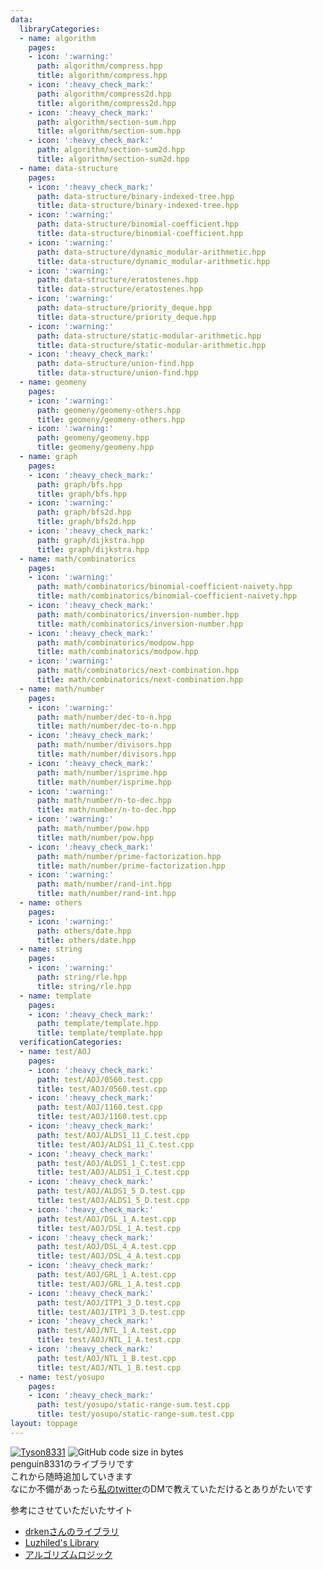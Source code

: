 ```yaml
---
data:
  libraryCategories:
  - name: algorithm
    pages:
    - icon: ':warning:'
      path: algorithm/compress.hpp
      title: algorithm/compress.hpp
    - icon: ':heavy_check_mark:'
      path: algorithm/compress2d.hpp
      title: algorithm/compress2d.hpp
    - icon: ':heavy_check_mark:'
      path: algorithm/section-sum.hpp
      title: algorithm/section-sum.hpp
    - icon: ':heavy_check_mark:'
      path: algorithm/section-sum2d.hpp
      title: algorithm/section-sum2d.hpp
  - name: data-structure
    pages:
    - icon: ':heavy_check_mark:'
      path: data-structure/binary-indexed-tree.hpp
      title: data-structure/binary-indexed-tree.hpp
    - icon: ':warning:'
      path: data-structure/binomial-coefficient.hpp
      title: data-structure/binomial-coefficient.hpp
    - icon: ':warning:'
      path: data-structure/dynamic_modular-arithmetic.hpp
      title: data-structure/dynamic_modular-arithmetic.hpp
    - icon: ':warning:'
      path: data-structure/eratostenes.hpp
      title: data-structure/eratostenes.hpp
    - icon: ':warning:'
      path: data-structure/priority_deque.hpp
      title: data-structure/priority_deque.hpp
    - icon: ':warning:'
      path: data-structure/static-modular-arithmetic.hpp
      title: data-structure/static-modular-arithmetic.hpp
    - icon: ':heavy_check_mark:'
      path: data-structure/union-find.hpp
      title: data-structure/union-find.hpp
  - name: geomeny
    pages:
    - icon: ':warning:'
      path: geomeny/geomeny-others.hpp
      title: geomeny/geomeny-others.hpp
    - icon: ':warning:'
      path: geomeny/geomeny.hpp
      title: geomeny/geomeny.hpp
  - name: graph
    pages:
    - icon: ':heavy_check_mark:'
      path: graph/bfs.hpp
      title: graph/bfs.hpp
    - icon: ':warning:'
      path: graph/bfs2d.hpp
      title: graph/bfs2d.hpp
    - icon: ':heavy_check_mark:'
      path: graph/dijkstra.hpp
      title: graph/dijkstra.hpp
  - name: math/combinatorics
    pages:
    - icon: ':warning:'
      path: math/combinatorics/binomial-coefficient-naivety.hpp
      title: math/combinatorics/binomial-coefficient-naivety.hpp
    - icon: ':heavy_check_mark:'
      path: math/combinatorics/inversion-number.hpp
      title: math/combinatorics/inversion-number.hpp
    - icon: ':heavy_check_mark:'
      path: math/combinatorics/modpow.hpp
      title: math/combinatorics/modpow.hpp
    - icon: ':warning:'
      path: math/combinatorics/next-combination.hpp
      title: math/combinatorics/next-combination.hpp
  - name: math/number
    pages:
    - icon: ':warning:'
      path: math/number/dec-to-n.hpp
      title: math/number/dec-to-n.hpp
    - icon: ':heavy_check_mark:'
      path: math/number/divisors.hpp
      title: math/number/divisors.hpp
    - icon: ':heavy_check_mark:'
      path: math/number/isprime.hpp
      title: math/number/isprime.hpp
    - icon: ':warning:'
      path: math/number/n-to-dec.hpp
      title: math/number/n-to-dec.hpp
    - icon: ':warning:'
      path: math/number/pow.hpp
      title: math/number/pow.hpp
    - icon: ':heavy_check_mark:'
      path: math/number/prime-factorization.hpp
      title: math/number/prime-factorization.hpp
    - icon: ':warning:'
      path: math/number/rand-int.hpp
      title: math/number/rand-int.hpp
  - name: others
    pages:
    - icon: ':warning:'
      path: others/date.hpp
      title: others/date.hpp
  - name: string
    pages:
    - icon: ':warning:'
      path: string/rle.hpp
      title: string/rle.hpp
  - name: template
    pages:
    - icon: ':heavy_check_mark:'
      path: template/template.hpp
      title: template/template.hpp
  verificationCategories:
  - name: test/AOJ
    pages:
    - icon: ':heavy_check_mark:'
      path: test/AOJ/0560.test.cpp
      title: test/AOJ/0560.test.cpp
    - icon: ':heavy_check_mark:'
      path: test/AOJ/1160.test.cpp
      title: test/AOJ/1160.test.cpp
    - icon: ':heavy_check_mark:'
      path: test/AOJ/ALDS1_11_C.test.cpp
      title: test/AOJ/ALDS1_11_C.test.cpp
    - icon: ':heavy_check_mark:'
      path: test/AOJ/ALDS1_1_C.test.cpp
      title: test/AOJ/ALDS1_1_C.test.cpp
    - icon: ':heavy_check_mark:'
      path: test/AOJ/ALDS1_5_D.test.cpp
      title: test/AOJ/ALDS1_5_D.test.cpp
    - icon: ':heavy_check_mark:'
      path: test/AOJ/DSL_1_A.test.cpp
      title: test/AOJ/DSL_1_A.test.cpp
    - icon: ':heavy_check_mark:'
      path: test/AOJ/DSL_4_A.test.cpp
      title: test/AOJ/DSL_4_A.test.cpp
    - icon: ':heavy_check_mark:'
      path: test/AOJ/GRL_1_A.test.cpp
      title: test/AOJ/GRL_1_A.test.cpp
    - icon: ':heavy_check_mark:'
      path: test/AOJ/ITP1_3_D.test.cpp
      title: test/AOJ/ITP1_3_D.test.cpp
    - icon: ':heavy_check_mark:'
      path: test/AOJ/NTL_1_A.test.cpp
      title: test/AOJ/NTL_1_A.test.cpp
    - icon: ':heavy_check_mark:'
      path: test/AOJ/NTL_1_B.test.cpp
      title: test/AOJ/NTL_1_B.test.cpp
  - name: test/yosupo
    pages:
    - icon: ':heavy_check_mark:'
      path: test/yosupo/static-range-sum.test.cpp
      title: test/yosupo/static-range-sum.test.cpp
layout: toppage
---
```

[![Tyson8331](https://img.shields.io/endpoint?url=https%3A%2F%2Fatcoder-badges.now.sh%2Fapi%2Fatcoder%2Fjson%2FTyson8331)](https://atcoder.jp/users/Tyson8331)
![GitHub code size in bytes](https://img.shields.io/github/languages/code-size/penguin8331/library?style=flat-square)<br>
penguin8331のライブラリです<br>
これから随時追加していきます<br>
なにか不備があったら[私のtwitter](https://twitter.com/penguin8331)のDMで教えていただけるとありがたいです<br>

参考にさせていただいたサイト<br>
- [drkenさんのライブラリ](https://github.com/drken1215/algorithm)<br>
- [Luzhiled's Library](https://ei1333.github.io/library/)<br>
- [アルゴリズムロジック](https://algo-logic.info/)<br>